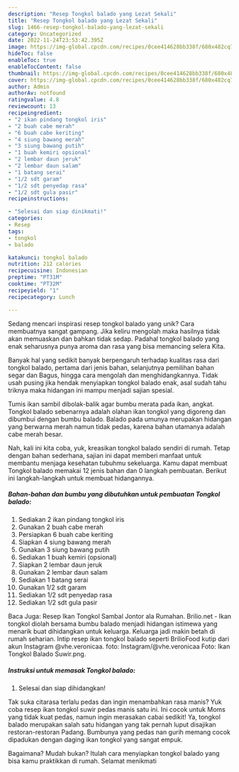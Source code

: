 ```yaml
---
description: "Resep Tongkol balado yang Lezat Sekali"
title: "Resep Tongkol balado yang Lezat Sekali"
slug: 1466-resep-tongkol-balado-yang-lezat-sekali
category: Uncategorized
date: 2022-11-24T23:53:42.395Z
image: https://img-global.cpcdn.com/recipes/0cee414628bb338f/680x482cq70/tongkol-balado-foto-resep-utama.jpg
hideToc: false
enableToc: true
enableTocContent: false
thumbnail: https://img-global.cpcdn.com/recipes/0cee414628bb338f/680x482cq70/tongkol-balado-foto-resep-utama.jpg
cover: https://img-global.cpcdn.com/recipes/0cee414628bb338f/680x482cq70/tongkol-balado-foto-resep-utama.jpg
author: Admin
authorAv: notfound
ratingvalue: 4.8
reviewcount: 13
recipeingredient:
- "2 ikan pindang tongkol iris"
- "2 buah cabe merah"
- "6 buah cabe keriting"
- "4 siung bawang merah"
- "3 siung bawang putih"
- "1 buah kemiri opsional"
- "2 lembar daun jeruk"
- "2 lembar daun salam"
- "1 batang serai"
- "1/2 sdt garam"
- "1/2 sdt penyedap rasa"
- "1/2 sdt gula pasir"
recipeinstructions:

- "Selesai dan siap dinikmati!"
categories:
- Resep
tags:
- tongkol
- balado

katakunci: tongkol balado 
nutrition: 212 calories
recipecuisine: Indonesian
preptime: "PT31M"
cooktime: "PT32M"
recipeyield: "1"
recipecategory: Lunch

---
```





Sedang mencari inspirasi resep tongkol balado yang unik? Cara membuatnya sangat gampang. Jika keliru mengolah maka hasilnya tidak akan memuaskan dan bahkan tidak sedap. Padahal tongkol balado yang enak seharusnya punya aroma dan rasa yang bisa memancing selera Kita.





Banyak hal yang sedikit banyak berpengaruh terhadap kualitas rasa dari tongkol balado, pertama dari jenis bahan, selanjutnya pemilihan bahan segar dan Bagus, hingga cara mengolah dan menghidangkannya. Tidak usah pusing jika hendak menyiapkan tongkol balado enak,      asal sudah tahu triknya maka hidangan ini mampu menjadi sajian spesial.














Tumis ikan sambil dibolak-balik agar bumbu merata pada ikan, angkat. Tongkol balado sebenarnya adalah olahan ikan tongkol yang digoreng dan dibumbui dengan bumbu balado. Balado pada umunya merupakan hidangan yang berwarna merah namun tidak pedas, karena bahan utamanya adalah cabe merah besar.






Nah, kali ini kita coba, yuk, kreasikan tongkol balado sendiri di rumah. Tetap dengan bahan sederhana, sajian ini dapat memberi manfaat untuk membantu menjaga kesehatan tubuhmu sekeluarga. Kamu dapat membuat Tongkol balado memakai 12 jenis bahan dan 0 langkah pembuatan. Berikut ini langkah-langkah untuk membuat hidangannya.

<!--inarticleads1-->

##### Bahan-bahan dan bumbu yang dibutuhkan untuk pembuatan Tongkol balado:

1. Sediakan 2 ikan pindang tongkol iris
1. Gunakan 2 buah cabe merah
1. Persiapkan 6 buah cabe keriting
1. Siapkan 4 siung bawang merah
1. Gunakan 3 siung bawang putih
1. Sediakan 1 buah kemiri (opsional)
1. Siapkan 2 lembar daun jeruk
1. Gunakan 2 lembar daun salam
1. Sediakan 1 batang serai
1. Gunakan 1/2 sdt garam
1. Sediakan 1/2 sdt penyedap rasa
1. Sediakan 1/2 sdt gula pasir


Baca Juga: Resep Ikan Tongkol Sambal Jontor ala Rumahan. Brilio.net - Ikan tongkol diolah bersama bumbu balado menjadi hidangan istimewa yang menarik buat dihidangkan untuk keluarga. Keluarga jadi makin betah di rumah seharian. Intip resep ikan tongkol balado seperti BrilioFood kutip dari akun Instagram @vhe.veronicaa. foto: Instagram/@vhe.veronicaa Foto: Ikan Tongkol Balado Suwir.png. 

<!--inarticleads2-->

##### Instruksi untuk memasak Tongkol balado:


1. Selesai dan siap dihidangkan!

Tak suka citarasa terlalu pedas dan ingin menambahkan rasa manis? Yuk coba resep ikan tongkol suwir pedas manis satu ini. Ini cocok untuk Moms yang tidak kuat pedas, namun ingin merasakan cabai sedikit! Ya, tongkol balado merupakan salah satu hidangan yang tak pernah luput disajikan restoran-restoran Padang. Bumbunya yang pedas nan gurih memang cocok dipadukan dengan daging ikan tongkol yang sangat empuk. 

Bagaimana? Mudah bukan? Itulah cara menyiapkan tongkol balado yang bisa kamu praktikkan di rumah. Selamat menikmati
